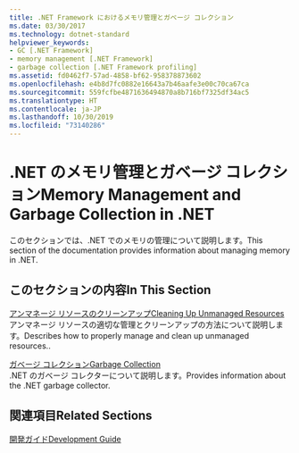 ```yaml
---
title: .NET Framework におけるメモリ管理とガベージ コレクション
ms.date: 03/30/2017
ms.technology: dotnet-standard
helpviewer_keywords:
- GC [.NET Framework]
- memory management [.NET Framework]
- garbage collection [.NET Framework profiling]
ms.assetid: fd0462f7-57ad-4858-bf62-958378873602
ms.openlocfilehash: e4b8d7fc0882e16643a7b46aafe3e00c70ca67ca
ms.sourcegitcommit: 559fcfbe4871636494870a8b716bf7325df34ac5
ms.translationtype: HT
ms.contentlocale: ja-JP
ms.lasthandoff: 10/30/2019
ms.locfileid: "73140286"
---
```

# <a name="memory-management-and-garbage-collection-in-net"></a><span data-ttu-id="4b984-102">.NET のメモリ管理とガベージ コレクション</span><span class="sxs-lookup"><span data-stu-id="4b984-102">Memory Management and Garbage Collection in .NET</span></span>
<span data-ttu-id="4b984-103">このセクションでは、.NET でのメモリの管理について説明します。</span><span class="sxs-lookup"><span data-stu-id="4b984-103">This section of the documentation provides information about managing memory in .NET.</span></span>  
  
## <a name="in-this-section"></a><span data-ttu-id="4b984-104">このセクションの内容</span><span class="sxs-lookup"><span data-stu-id="4b984-104">In This Section</span></span>  
 [<span data-ttu-id="4b984-105">アンマネージ リソースのクリーンアップ</span><span class="sxs-lookup"><span data-stu-id="4b984-105">Cleaning Up Unmanaged Resources</span></span>](../../../docs/standard/garbage-collection/unmanaged.md)  
 <span data-ttu-id="4b984-106">アンマネージ リソースの適切な管理とクリーンアップの方法について説明します。</span><span class="sxs-lookup"><span data-stu-id="4b984-106">Describes how to properly manage and clean up unmanaged resources..</span></span>  
  
 [<span data-ttu-id="4b984-107">ガベージ コレクション</span><span class="sxs-lookup"><span data-stu-id="4b984-107">Garbage Collection</span></span>](../../../docs/standard/garbage-collection/index.md)  
 <span data-ttu-id="4b984-108">.NET のガベージ コレクターについて説明します。</span><span class="sxs-lookup"><span data-stu-id="4b984-108">Provides information about the .NET garbage collector.</span></span>  
  
## <a name="related-sections"></a><span data-ttu-id="4b984-109">関連項目</span><span class="sxs-lookup"><span data-stu-id="4b984-109">Related Sections</span></span>  
 [<span data-ttu-id="4b984-110">開発ガイド</span><span class="sxs-lookup"><span data-stu-id="4b984-110">Development Guide</span></span>](../../../docs/framework/development-guide.md)
